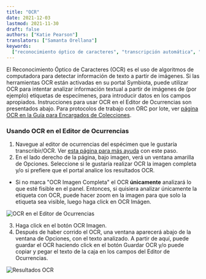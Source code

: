 ```yaml
---
title: "OCR"
date: 2021-12-03
lastmod: 2021-11-30
draft: false
authors: ["Katie Pearson"]
translators: ["Samanta Orellana"]
keywords:
  ["reconocimiento óptico de caracteres", "transcripción automática", "OCR"]
---
```


El Reconocimiento Óptico de Caracteres (OCR) es el uso de algoritmos de computadora para detectar información de texto a partir de imágenes. Si las herramientas OCR están activadas en su portal Symbiota, puede utilizar OCR para intentar analizar información textual a partir de imágenes de (por ejemplo) etiquetas de especímenes, para introducir datos en los campos apropiados. Instrucciones para usar OCR en el Editor de Ocurrencias son presentados abajo. Para protocolos de trabajo con ORC por lote, ver [página OCR en la Guía para Encargados de Colecciones](/docs/Collection_Manager_Guide/batch_ocr).

### Usando OCR en el Editor de Ocurrencias

1. Navegue al editor de ocurrencias del espécimen que le gustaría transcribir/OCR. Ver [esta página para más ayuda](/docs/Editor_Guide/Editing_Searching_Records) con este paso.
2. En el lado derecho de la página, bajo imagen, verá un ventana amarilla de Opciones. Seleccione si le gustaría realizar OCR la imagen completa y/o si prefiere que el portal analice los resultados OCR.

- Si no marca "OCR Imagen Completa" el OCR **únicamente** analizará lo que esté fisible en el panel. Entonces, si quisiera analizar únicamente la etiqueta con OCR, puede hacer zoom en la imagen para que solo la etiqueta sea visible, luego haga click en OCR Imágen.

![OCR en el Editor de Ocurrencias](/img/occeditorwithocrbox.png)

3. Haga click en el botón OCR Imagen.
4. Después de haber corrido el OCR, una ventana aparecerá abajo de la ventana de Opciones, con el texto analizado. A partir de aquí, puede guardar el OCR haciendo click en el botón Guardar OCR y/o puede copiar y pegar el texto de la caja en los campos del Editor de Ocurrencias.

![Resultados OCR](/img/occeditorwithocr.png)
